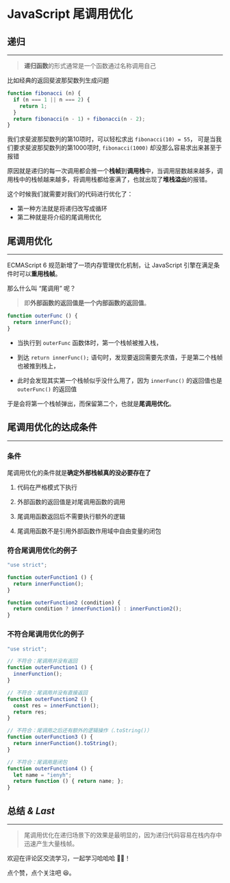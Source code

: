 # JavaScript 尾调用优化

## 递归

---

> **递归函数**的形式通常是一个函数通过名称调用自己

比如经典的返回斐波那契数列生成问题

```javascript
function fibonacci (n) {
  if (n === 1 || n === 2) {
    return 1;
  } 
  return fibonacci(n - 1) + fibonacci(n - 2);
}
```

我们求斐波那契数列的第10项时，可以轻松求出 `fibonacci(10) = 55`， 可是当我们要求斐波那契数列的第1000项时, `fibonacci(1000)` 却没那么容易求出来甚至于报错

原因就是递归的每一次调用都会推一个**栈帧**到**调用栈**中，当调用层数越来越多，调用栈中的栈帧越来越多，将调用栈都给塞满了，也就出现了**堆栈溢出**的报错。

这个时候我们就需要对我们的代码进行优化了：

- 第一种方法就是将递归改写成循环
- 第二种就是将介绍的尾调用优化

## 尾调用优化

---

ECMAScript 6 规范新增了一项内存管理优化机制，让 JavaScript 引擎在满足条件时可以**重用栈帧**。

那么什么叫 “尾调用” 呢？

> 即**外部函数的返回值是一个内部函数的返回值**。

```javascript
function outerFunc () {
  return innerFunc();
}
```

- 当执行到 `outerFunc` 函数体时，第一个栈帧被推入栈，

- 到达 `return innerFunc();` 语句时，发现要返回需要先求值，于是第二个栈帧也被推到栈上，

- 此时会发现其实第一个栈帧似乎没什么用了，因为 `innerFunc()` 的返回值也是 `outerFunc()` 的返回值

于是会将第一个栈帧弹出，而保留第二个，也就是**尾调用优化**。

## 尾调用优化的达成条件

---

### 条件

尾调用优化的条件就是**确定外部栈帧真的没必要存在了**

1. 代码在严格模式下执行

2. 外部函数的返回值是对尾调用函数的调用
3. 尾调用函数返回后不需要执行额外的逻辑
4. 尾调用函数不是引用外部函数作用域中自由变量的闭包

### 符合尾调用优化的例子

```javascript
"use strict";

function outerFunction1 () {
  return innerFunction();
}

function outerFunction2 (condition) {
  return condition ? innerFunction1() : innerFunction2();
}
```

### 不符合尾调用优化的例子

```javascript
"use strict";

// 不符合：尾调用并没有返回
function outerFunction1 () {
  innerFunction();
}

// 不符合：尾调用并没有直接返回
function outerFunction2 () {
  const res = innerFunction();
  return res;
}

// 不符合：尾调用之后还有额外的逻辑操作（.toString()）
function outerFunction3 () {
  return innerFunction().toString();
}

// 不符合：尾调用是闭包
function outerFunction4 () {
  let name = "ienyh";
  return function () { return name; };
}
```

## 总结 *& Last*

---

> 尾调用优化在递归场景下的效果是最明显的，因为递归代码容易在栈内存中迅速产生大量栈帧。

欢迎在评论区交流学习，一起学习哈哈哈 👨‍💻！

点个赞，点个关注吧 😆。